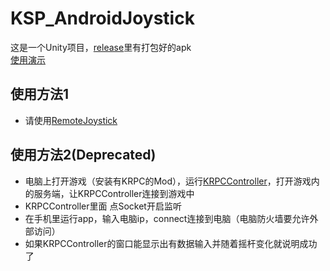 # KSP_AndroidJoystick
这是一个Unity项目，[release](https://github.com/xdedss/KSP_AndroidJoystick/releases)里有打包好的apk  
[使用演示](https://www.bilibili.com/video/av45173698)

## 使用方法1
- 请使用[RemoteJoystick](https://github.com/xdedss/KSP_RemoteJoystick/releases)

## 使用方法2(Deprecated)
- 电脑上打开游戏（安装有KRPC的Mod），运行[KRPCController](https://github.com/xdedss/KRPCController_)，打开游戏内的服务端，让KRPCController连接到游戏中
- KRPCController里面 点Socket开启监听
- 在手机里运行app，输入电脑ip，connect连接到电脑（电脑防火墙要允许外部访问）
- 如果KRPCController的窗口能显示出有数据输入并随着摇杆变化就说明成功了
